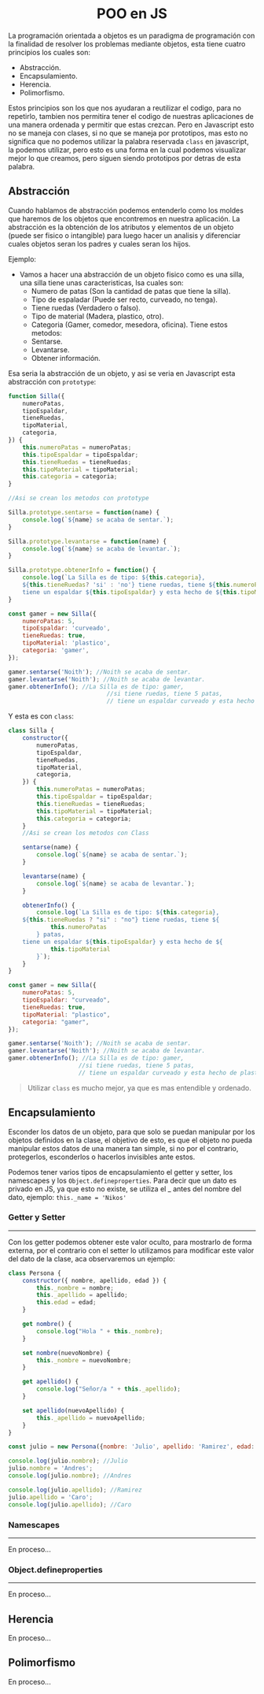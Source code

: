 <center><h1>POO en JS</h1></center>

La programación orientada a objetos es un paradigma de programación con la finalidad de resolver los problemas mediante objetos, esta tiene cuatro principios los cuales son:

- Abstracción.
- Encapsulamiento.
- Herencia.
- Polimorfismo.

Estos principios son los que nos ayudaran a reutilizar el codigo, para no repetirlo, tambien nos permitira tener el codigo de nuestras aplicaciones de una manera ordenada y permitir que estas crezcan. Pero en Javascript esto no se maneja con clases, si no que se maneja por prototipos, mas esto no significa que no podemos utilizar la palabra reservada `class` en javascript, la podemos utilizar, pero esto es una forma en la cual podemos visualizar mejor lo que creamos, pero siguen siendo prototipos por detras de esta palabra.

## Abstracción
Cuando hablamos de abstracción podemos entenderlo como los moldes que haremos de los objetos que encontremos en nuestra aplicación. La abstracción es la obtención de los atributos y elementos de un objeto (puede ser fisico o intangible) para luego hacer un analisis y diferenciar cuales objetos seran los padres y cuales seran los hijos.

Ejemplo:
+ Vamos a hacer una abstracción de un objeto fisico como es una silla, una silla tiene unas caracteristicas, lsa cuales son:
	- Numero de patas (Son la cantidad de patas que tiene la silla).
	- Tipo de espaladar (Puede ser recto, curveado, no tenga).
	- Tiene ruedas (Verdadero o falso).
	- Tipo de material (Madera, plastico, otro).
	- Categoria (Gamer, comedor, mesedora, oficina).
	Tiene estos metodos:
	- Sentarse.
	- Levantarse.
	- Obtener información.

Esa seria la abstracción de un objeto, y asi se veria en Javascript esta abstracción con `prototype`:

```javascript
function Silla({
    numeroPatas,
    tipoEspaldar,
    tieneRuedas,
    tipoMaterial,
    categoria,
}) {
    this.numeroPatas = numeroPatas;
    this.tipoEspaldar = tipoEspaldar;
    this.tieneRuedas = tieneRuedas;
    this.tipoMaterial = tipoMaterial;
    this.categoria = categoria;
}

//Asi se crean los metodos con prototype

Silla.prototype.sentarse = function(name) {
    console.log(`${name} se acaba de sentar.`);
}

Silla.prototype.levantarse = function(name) {
    console.log(`${name} se acaba de levantar.`);
}

Silla.prototype.obtenerInfo = function() {
    console.log(`La Silla es de tipo: ${this.categoria},
    ${this.tieneRuedas? 'si' : 'no'} tiene ruedas, tiene ${this.numeroPatas} patas,
    tiene un espaldar ${this.tipoEspaldar} y esta hecho de ${this.tipoMaterial}`)
}

const gamer = new Silla({
    numeroPatas: 5,
    tipoEspaldar: 'curveado',
    tieneRuedas: true,
    tipoMaterial: 'plastico',
    categoria: 'gamer',
});

gamer.sentarse('Noith'); //Noith se acaba de sentar.
gamer.levantarse('Noith'); //Noith se acaba de levantar.
gamer.obtenerInfo(); //La Silla es de tipo: gamer,
							//si tiene ruedas, tiene 5 patas,
							// tiene un espaldar curveado y esta hecho de plastico
```

Y esta es con `class`:

```javascript
class Silla {
    constructor({
        numeroPatas,
        tipoEspaldar,
        tieneRuedas,
        tipoMaterial,
        categoria,
    }) {
        this.numeroPatas = numeroPatas;
        this.tipoEspaldar = tipoEspaldar;
        this.tieneRuedas = tieneRuedas;
        this.tipoMaterial = tipoMaterial;
        this.categoria = categoria;
    }
    //Asi se crean los metodos con Class

    sentarse(name) {
        console.log(`${name} se acaba de sentar.`);
    }

    levantarse(name) {
        console.log(`${name} se acaba de levantar.`);
    }

    obtenerInfo() {
        console.log(`La Silla es de tipo: ${this.categoria},
    ${this.tieneRuedas ? "si" : "no"} tiene ruedas, tiene ${
            this.numeroPatas
        } patas,
    tiene un espaldar ${this.tipoEspaldar} y esta hecho de ${
            this.tipoMaterial
        }`);
    }
}

const gamer = new Silla({
    numeroPatas: 5,
    tipoEspaldar: "curveado",
    tieneRuedas: true,
    tipoMaterial: "plastico",
    categoria: "gamer",
});

gamer.sentarse('Noith'); //Noith se acaba de sentar.
gamer.levantarse('Noith'); //Noith se acaba de levantar.
gamer.obtenerInfo(); //La Silla es de tipo: gamer,
					//si tiene ruedas, tiene 5 patas,
					// tiene un espaldar curveado y esta hecho de plastico
```

> Utilizar `class` es mucho mejor, ya que es mas entendible y ordenado.

## Encapsulamiento
Esconder los datos de un objeto, para que solo se puedan manipular por los objetos definidos en la clase, el objetivo de esto, es que el objeto no pueda manipular estos datos de una manera tan simple, si no por el contrario, protegerlos, esconderlos o hacerlos invisibles ante estos.

Podemos tener varios tipos de encapsulamiento el getter y setter, los namescapes y los `Object.defineproperties`. Para decir que un dato es privado en JS, ya que esto no existe, se utiliza el _ antes del nombre del dato, ejemplo: `this._name = 'Nikos'`

### Getter y Setter
---
Con los getter podemos obtener este valor oculto, para mostrarlo de forma externa, por el contrario con el setter lo utilizamos para modificar este valor del dato de la clase, aca observaremos un ejemplo:

```javascript
class Persona {
    constructor({ nombre, apellido, edad }) {
        this._nombre = nombre;
        this._apellido = apellido;
        this.edad = edad;
    }

    get nombre() {
        console.log("Hola " + this._nombre);
    }

    set nombre(nuevoNombre) {
        this._nombre = nuevoNombre;
    }

    get apellido() {
        console.log("Señor/a " + this._apellido);
    }

    set apellido(nuevoApellido) {
        this._apellido = nuevoApellido;
    }
}

const julio = new Persona({nombre: 'Julio', apellido: 'Ramirez', edad: 25});

console.log(julio.nombre); //Julio
julio.nombre = 'Andres';
console.log(julio.nombre); //Andres

console.log(julio.apellido); //Ramirez
julio.apellido = 'Caro';
console.log(julio.apellido); //Caro
```

### Namescapes
---
En proceso...
### Object.defineproperties
---
En proceso...
## Herencia
En proceso...

## Polimorfismo
En proceso...